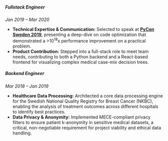 ##### Fullstack Engineer
*Jan 2019 – Mar 2020*
- **Technical Expertise & Communication:** Selected to speak at **[PyCon Sweden 2019](https://github.com/isaacbernat/presentations?#optimise)**, presenting a deep-dive on code optimization that demonstrated a >10<sup>18</sup>x performance improvement on a practical problem.
- **Product Contribution:** Stepped into a full-stack role to meet team needs, contributing to both a Python backend and a React-based frontend for visualizing complex medical case-mix decision trees.

##### Backend Engineer
*Mar 2018 – Jan 2019*
- **Healthcare Data Processing:** Architected a core data processing engine for the Swedish National Quality Registry for Breast Cancer (NKBC), enabling the analysis of treatment outcomes across different hospitals to identify best practices.
- **Data Privacy & Anonymity:** Implemented MECE-compliant privacy filters to ensure patient k-anonymity in sensitive medical datasets, a critical, non-negotiable requirement for project viability and ethical data handling.
